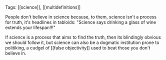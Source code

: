 Tags: [[science]], [[multidefinitions]]

People don't believe in science because, to them, science isn't a process for truth, it's headlines in tabloids: "Science says drinking a glass of wine extends your lifespan!!!"

If science is a process that aims to find the truth, then its blindingly obvious we should follow it, but science can also be a dogmatic institution prone to politiking, a cudgel of [[false objectivity]] used to beat those you don't believe in.
